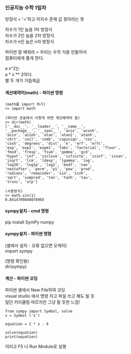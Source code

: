 ### 인공지능 수학 1일차 

방정식 = '='하고 미지수 존재 값 찾아라는 뜻  
  
차수가 1인 놈을 1차 방정식  
차수가 2인 놈을 2차 방정식  
차수가 n인 놈은 n차 방정식  
  
파이썬 잘 배워라 > 우리는 수학 식을 만들어서  
컴퓨터에게 풀게 한다.  
  
a x^2는  
a * x ** 2이다.  
별 두 개가 거듭제곱  

#### 계산예약어(math) - 파이썬 명령 
```
(math를 import 하기) 
>> import math

(파이썬 콘솔에서 이렇게 하면 계산예약어 뜸) 
>> dir(math)
['__doc__', '__loader__', '__name__', 
'__package__', '__spec__', 'acos', 'acosh', 
'asin', 'asinh', 'atan', 'atan2', 'atanh', 
'cbrt', 'ceil', 'comb', 'copysign', 'cos', 
'cosh', 'degrees', 'dist', 'e', 'erf', 'erfc', 
'exp', 'exp2', 'expm1', 'fabs', 'factorial', 'floor', 
'fmod', 'frexp', 'fsum', 'gamma', 'gcd', 
'hypot', 'inf', 'isclose', 'isfinite', 'isinf', 'isnan', 
'isqrt', 'lcm', 'ldexp', 'lgamma', 'log', 
'log10', 'log1p', 'log2', 'modf', 'nan', 
'nextafter', 'perm', 'pi', 'pow', 'prod', 
'radians', 'remainder', 'sin', 'sinh', 
'sqrt', 'sumprod', 'tan', 'tanh', 'tau', 
'trunc', 'ulp']

(사용방식)
>> math.sin(1)
0.8414709848078965
```
  
#### sympy설치 - cmd 명령 
pip install SymPy numpy  
  
#### sympy설치 - 파이썬 명령  
(셸에서 설치 - 오류 없으면 오케이)  
import sympy  
  
(명령 확인용)  
dir(sympy)  
  
#### 계산 - 파이썬 코딩  

파이썬 셸에서 New File하여 코딩  
visual studio 에서 
명령 치고 파일 쓰고 해도 될 듯  
일단 커리큘럼 따르지만 그냥 될 듯한 느낌!  
  
```
from sympy import Symbol, solve
x = Symbol ('x')

equation = 2 * x - 6

solve(equation)
print(equation)

```
이러고 F5 나 Run Module로 실행  

  
